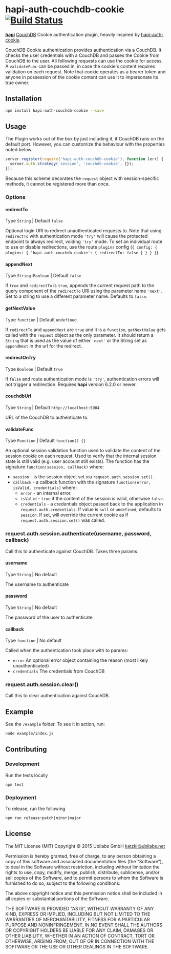 # hapi-auth-couchdb-cookie [![Build Status](https://travis-ci.org/ubilabs/hapi-auth-couchdb-cookie.svg?branch=master)](https://travis-ci.org/ubilabs/hapi-auth-couchdb-cookie)

[**hapi**](https://github.com/hapijs/hapi) [CouchDB](https://couchdb.apache.org/) Cookie authentication plugin, heavily inspired by [hapi-auth-cookie](https://github.com/hapijs/hapi-auth-cookie/).

CouchDB Cookie authentication provides authentication via a CouchDB. It checks the user credentials with a CouchDB and passes the Cookie from CouchDB to the user. All following requests can use the cookie for access. A `validateFunc` can be passed in, in case the cookie's content requires validation on each request. Note that cookie operates as a bearer token and anyone in possession of the cookie content can use it to impersonate its true owner.

## Installation

```bash
npm install hapi-auth-couchdb-cookie --save
```

## Usage

The Plugin works out of the box by just including it, if CouchDB runs on the default port. However, you can customize the behaviour with the properties noted below.

```js
server.register(require('hapi-auth-couchdb-cookie'), function (err) {
  server.auth.strategy('session', 'couchdb-cookie', {});
});
```

Because this scheme decorates the `request` object with session-specific methods, it cannot be registered more than once.

### Options

#### redirectTo
Type `String` | Default `false`

Optional login URI to redirect unauthenticated requests to. Note that using `redirectTo` with authentication mode `'try'` will cause the protected endpoint to always redirect, voiding `'try'` mode. To set an individual route to use or disable redirections, use the route `plugins` config (`{ config: { plugins: { 'hapi-auth-couchdb-cookie': { redirectTo: false } } } }`).

#### appendNext
Type `String|Boolean` | Default `false`

If `true` and `redirectTo` is `true`, appends the current request path to the query component of the `redirectTo` URI using the parameter name `'next'`. Set to a string to use a different parameter name.
Defaults to `false`.

#### getNextValue
Type `function` | Default `undefined`

If `redirectTo` and `appendNext` are `true` and it is a `function`, `getNextValue` gets called with the `request` object as the only parameter. It should return a `String` that is used as the value of either `'next'` or the String set as `appendNext` in the url for the redirect.

#### redirectOnTry
Type `Boolean` | Default `true`

If `false` and route authentication mode is `'try'`, authentication errors will not trigger a redirection. Requires **hapi** version 6.2.0 or newer.

#### couchdbUrl
Type `String` | Default `http://localhost:5984`

URL of the CouchDB to authenticate to.

#### validateFunc
Type `Function` | Default `function() {}`

An optional session validation function used to validate the content of the session cookie on each request. Used to verify that the internal session state is still valid (e.g. user account still exists). The function has the signature `function(session, callback)` where:
  - `session` - is the session object set via `request.auth.session.set()`.
  - `callback` - a callback function with the signature `function(error, isValid, credentials)` where:
      - `error` - an internal error.
      - `isValid` - `true` if the content of the session is valid, otherwise `false`.
      - `credentials` - a credentials object passed back to the application in `request.auth.credentials`. If value is `null` or `undefined`, defaults to `session`. If set, will override the current cookie as if `request.auth.session.set()` was called.

### request.auth.session.authenticate(username, password, callback)

Call this to authenticate against CouchDB. Takes three params.

#### username
Type `String` | No default

The username to authenticate

#### password
Type `String` | No default

The password of the user to authenticate

#### callback
Type `function` | No default

Called when the authentication took place with to params:
* `error` An optional error object containing the reason (most likely unauthenticated)
* `credentials` The credentials from CouchDB


### request.auth.session.clear()

Call this to clear authentication against CouchDB.


## Example

See the `/example` folder. To see it in action, run:

```bash
node example/index.js
```

## Contributing

### Development

Run the tests locally

```
npm test
```

### Deployment

To release, run the following

```
npm run release:patch|minor|major
```

## License

The MIT License (MIT)
Copyright © 2015 Ubilabs GmbH <katzki@ubilabs.net>

Permission is hereby granted, free of charge, to any person obtaining a copy
of this software and associated documentation files (the “Software”), to deal
in the Software without restriction, including without limitation the rights
to use, copy, modify, merge, publish, distribute, sublicense, and/or sell
copies of the Software, and to permit persons to whom the Software is
furnished to do so, subject to the following conditions:

The above copyright notice and this permission notice shall be included in
all copies or substantial portions of the Software.

THE SOFTWARE IS PROVIDED “AS IS”, WITHOUT WARRANTY OF ANY KIND, EXPRESS OR
IMPLIED, INCLUDING BUT NOT LIMITED TO THE WARRANTIES OF MERCHANTABILITY,
FITNESS FOR A PARTICULAR PURPOSE AND NONINFRINGEMENT. IN NO EVENT SHALL THE
AUTHORS OR COPYRIGHT HOLDERS BE LIABLE FOR ANY CLAIM, DAMAGES OR OTHER
LIABILITY, WHETHER IN AN ACTION OF CONTRACT, TORT OR OTHERWISE, ARISING FROM,
OUT OF OR IN CONNECTION WITH THE SOFTWARE OR THE USE OR OTHER DEALINGS IN
THE SOFTWARE.
